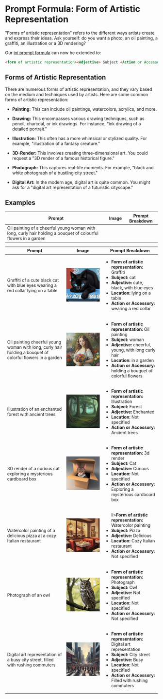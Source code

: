 # Prompt Formula: Form of Artistic Representation

"Forms of artistic representation" refers to the different ways artists create and express their ideas. Ask yourself: do you want a photo, an oil painting, a graffiti, an illustration or a 3D rendering?

Our [ini prompt formula](./01-prompt-formula-subject.md#prompt-formula-subject) can now be extended to:

```markdown
<form of artistic representation><Adjective> Subject <Action or Accessory> <Location>
```

## Forms of Artistic Representation

There are numerous forms of artistic representation, and they vary based on the medium and techniques used by artists. Here are some common forms of artistic representation:

- **Painting:** This can include oil paintings, watercolors, acrylics, and more. 

- **Drawing:** This encompasses various drawing techniques, such as pencil, charcoal, or ink drawings. For instance, "ink drawing of a detailed portrait."

- **Illustration:** This often has a more whimsical or stylized quality. For example, "illustration of a fantasy creature."

- **3D-Render:** This involves creating three-dimensional art. You could request a "3D render of a famous historical figure."

- **Photograph:** This captures real-life moments. For example, "black and white photograph of a bustling city street."

- **Digital Art:** In the modern age, digital art is quite common. You might ask for a "digital art representation of a futuristic cityscape."

## Examples

| Prompt | Image | Prompt Breakdown |
| ------------------- | ----- | ------------------ |
| Oil painting of a cheerful young woman with long, curly hair holding a bouquet of colourful flowers in a garden


| Prompt | Image | Prompt Breakdown |
| ------------------- | ----- | ------------------ |
| Graffiti of a cute black cat with blue eyes wearing a red collar lying on a table | ![cute-black-cat](./images/prompt-formula/artistic-rep/cute-black-cat.png) | <ul><li><strong>Form of artistic representation:</strong> Graffiti</li><li><strong>Subject:</strong> cat</li><li><strong>Adjective:</strong> cute, black, with blue eyes</li><li><strong>Location:</strong> lying on a table</li><li><strong>Action or Accessory:</strong> wearing a red collar</li></ul> |
| Oil painting cheerful young woman with long, curly hair holding a bouquet of colorful flowers in a garden | ![cheeerful young woman in garden](./images/prompt-formula/artistic-rep/cheerful-young-woman-in-garden.png) | <ul><li><strong>Form of artistic representation:</strong> Oil painting</li><li><strong>Subject:</strong> woman</li><li><strong>Adjective:</strong> cheerful, young, with long curly hair</li><li><strong>Location:</strong> in a garden</li><li><strong>Action or Accessory:</strong> holding a bouquet of colorful flowers</li></ul> |
| Illustration of an enchanted forest with ancient trees | ![enchanted forest](./images/prompt-formula/artistic-rep/enchanted-forest.png) | <ul><li><strong>Form of artistic representation:</strong> Illustration</li><li><strong>Subject:</strong> Forest</li><li><strong>Adjective:</strong> Enchanted</li><li><strong>Location:</strong> Not specified</li><li><strong>Action or Accessory:</strong> Ancient trees</li></ul> |
| 3D render of a curious cat exploring a mysterious cardboard box | ![cat in cardbox](./images/prompt-formula/artistic-rep/cat-in-cardbox.png) | <ul><li><strong>Form of artistic representation:</strong> 3d render</li><li><strong>Subject:</strong> Cat</li><li><strong>Adjective:</strong> Curious</li><li><strong>Location:</strong> Not specified</li><li><strong>Action or Accessory:</strong> Exploring a mysterious cardboard box</li></ul> |
| Watercolor painting of a delicious pizza at a cozy Italian restaurant | ![pizza in restaurant](./images/prompt-formula/artistic-rep/pizza-in-restaurant.png) | <ul>li><strong>Form of artistic representation:</strong> Watercolor painting</li><li><strong>Subject:</strong> Pizza</li><li><strong>Adjective:</strong> Delicious</li><li><strong>Location:</strong> Cozy Italian restaurant</li><li><strong>Action or Accessory:</strong> Not specified</li></ul> |
| Photograph of an owl | ![owl](./images/prompt-formula/artistic-rep/owl.png) | <ul><li><strong>Form of artistic representation:</strong> Photograph</li><li><strong>Subject:</strong> Owl</li><li><strong>Adjective:</strong> Not specified</li><li><strong>Location:</strong> Not specified</li><li><strong>Action or Accessory:</strong> Not specified</li></ul> |
| Digital art representation of a busy city street, filled with rushing commuters | ![busy city](./images/prompt-formula/artistic-rep/city-with-commuters.png) | <ul><li><strong>Form of artistic representation:</strong> Digital art representation</li><li><strong>Subject:</strong> City street</li><li><strong>Adjective:</strong> Busy</li><li><strong>Location:</strong> Not specified</li><li><strong>Action or Accessory:</strong> Filled with rushing commuters</li></ul> |